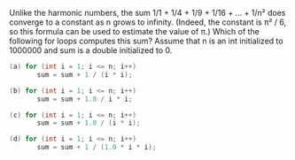 Unlike the harmonic numbers, the sum 1/1 + 1/4 + 1/9 + 1/16 + ... + 1/n² does converge to a constant as n grows to infinity. (Indeed, the constant is π² / 6, so this formula can be used to estimate the value of π.) Which of the following for loops computes this sum? Assume that n is an int initialized to 1000000 and sum is a double initialized to 0.       
```java
(a) for (int i = 1; i <= n; i++) 
       sum = sum + 1 / (i * i);
```
```java
(b) for (int i = 1; i <= n; i++)
       sum = sum + 1.0 / i * i;
```
```java
(c) for (int i = 1; i <= n; i++)
       sum = sum + 1.0 / (i * i);
```
```java
(d) for (int i = 1; i <= n; i++)
       sum = sum + 1 / (1.0 * i * i);
```



